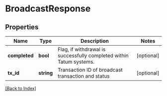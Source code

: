 # BroadcastResponse

## Properties

Name | Type | Description | Notes
------------ | ------------- | ------------- | -------------
**completed** | **bool** | Flag, if withdrawal is successfully completed within Tatum systems. | [optional]
**tx_id** | **string** | Transaction ID of broadcast transaction and status | [optional]

[[Back to Index]](../index.md)
